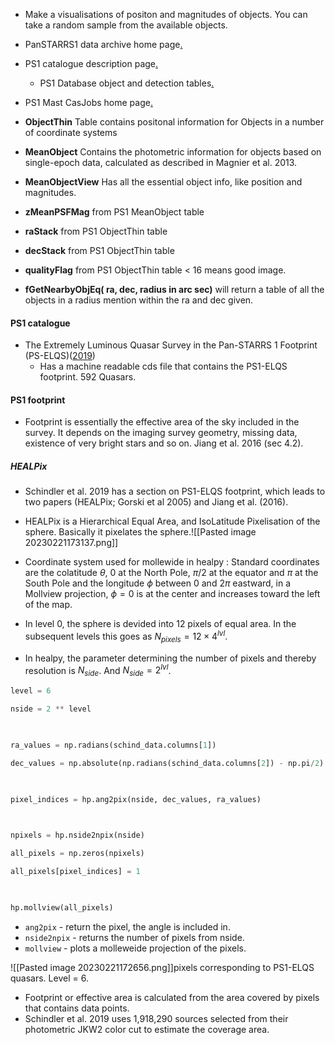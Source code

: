 - Make a visualisations of positon and magnitudes of objects. You can take a random sample from the available objects.
- PanSTARRS1 data archive home page[.](https://outerspace.stsci.edu/display/PANSTARRS)
- PS1 catalogue description page[.](https://outerspace.stsci.edu/display/PANSTARRS/PS1+Source+extraction+and+catalogs)
	- PS1 Database object and detection tables[.](https://outerspace.stsci.edu/display/PANSTARRS/PS1+Database+object+and+detection+tables)
- PS1 Mast CasJobs home page[.](http://mastweb.stsci.edu/ps1casjobs/)

- **ObjectThin** Table contains positonal information for Objects in a number of coordinate systems
- **MeanObject** Contains the photometric information for objects based on single-epoch data, calculated as described in Magnier et al. 2013. 
- **MeanObjectView** Has all the essential object info, like position and magnitudes.

- **zMeanPSFMag** from PS1 MeanObject table
- **raStack** from PS1 ObjectThin table
- **decStack** from PS1 ObjectThin table
- **qualityFlag** from PS1 ObjectThin table  < 16 means good image.

- **fGetNearbyObjEq( ra, dec, radius in arc sec)** will return a table of all the objects in a radius mention within the ra and dec given.

#### PS1 catalogue

- The Extremely Luminous Quasar Survey in the Pan-STARRS 1 Footprint (PS-ELQS)([2019](https://iopscience.iop.org/article/10.3847/1538-4365/ab20d0)) 
	- Has a machine readable cds file that contains the PS1-ELQS footprint. 592 Quasars.

#### PS1 footprint
- Footprint is essentially the effective area of the sky included in the survey. It depends on the imaging survey geometry, missing data, existence of very bright stars and so on. Jiang et al. 2016 (sec 4.2).

##### HEALPix

- Schindler et al. 2019 has a section on PS1-ELQS footprint, which leads to two papers (HEALPix; Gorski et al 2005) and Jiang et al. (2016).

- HEALPix is a Hierarchical Equal Area, and IsoLatitude Pixelisation of the sphere. Basically it pixelates the sphere.![[Pasted image 20230221173137.png]]

- Coordinate system used for mollewide in healpy : Standard coordinates are the colatitude $\theta$, 0 at the North Pole, $\pi/2$ at the equator and $\pi$ at the South Pole and the longitude $\phi$ between 0 and $2\pi$ eastward, in a Mollview projection, $\phi = 0$ is at the center and increases toward the left of the map.

- In level 0, the sphere is devided into 12 pixels of equal area. In the subsequent levels this goes as $N_{pixels} = 12 \times 4^{lvl}$.
- In healpy, the parameter determining the number of pixels and thereby resolution is $N_{side}$. And $N_{side} = 2^{lvl}$.

```python
level = 6

nside = 2 ** level

  

ra_values = np.radians(schind_data.columns[1])

dec_values = np.absolute(np.radians(schind_data.columns[2]) - np.pi/2)

  

pixel_indices = hp.ang2pix(nside, dec_values, ra_values)

  

npixels = hp.nside2npix(nside)

all_pixels = np.zeros(npixels)

all_pixels[pixel_indices] = 1

  

hp.mollview(all_pixels)
```

- `ang2pix` - return the pixel, the angle is included in.
- `nside2npix` - returns the number of pixels from nside.
- `mollview` - plots a molleweide projection of the pixels.

![[Pasted image 20230221172656.png]]pixels corresponding to PS1-ELQS quasars. Level = 6. 

- Footprint or effective area is calculated from the area covered by pixels that contains data points.
- Schindler et al. 2019 uses 1,918,290 sources selected from their photometric JKW2 color cut to estimate the coverage area.
